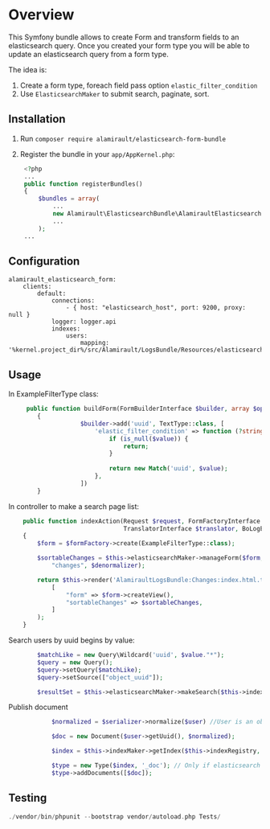 Overview
=============
This Symfony bundle allows to create Form and transform fields to an elasticsearch query. 
Once you created your form type you will be able to update an elasticsearch query from a form type.

The idea is:
1. Create a form type, foreach field pass option `elastic_filter_condition`
2. Use `ElasticsearchMaker` to submit search, paginate, sort.

Installation
------------
1. Run `composer require alamirault/elasticsearch-form-bundle`

2. Register the bundle in your `app/AppKernel.php`:

   ``` php
    <?php
    ...
    public function registerBundles()
    {
        $bundles = array(
            ...
            new Alamirault\ElasticsearchBundle\AlamiraultElasticsearchFormBundle(),
            ...
        );
    ...
   ```
   
## Configuration

```
alamirault_elasticsearch_form:
    clients:
        default:
            connections:
                - { host: "elasticsearch_host", port: 9200, proxy: null }
            logger: logger.api
            indexes:
                users:
                    mapping: '%kernel.project_dir%/src/Alamirault/LogsBundle/Resources/elasticsearch/mapping/change.yml'
```
  
Usage
-----

In ExampleFilterType class:
``` php
     public function buildForm(FormBuilderInterface $builder, array $options)
        {
                    $builder->add('uuid', TextType::class, [
                        'elastic_filter_condition' => function (?string $value) {
                            if (is_null($value)) {
                                return;
                            }
        
                            return new Match('uuid', $value);
                        },
                    ])
        }
```

In controller to make a search page list: 
``` php
    public function indexAction(Request $request, FormFactoryInterface $formFactory, EntityManagerInterface $entityManager,
                                TranslatorInterface $translator, BoLogEntryDenormalizer $denormalizer)
    {
        $form = $formFactory->create(ExampleFilterType::class);

        $sortableChanges = $this->elasticsearchMaker->manageForm($form, $request, $this->indexRegistry,
            "changes", $denormalizer);

        return $this->render('AlamiraultLogsBundle:Changes:index.html.twig',
            [
                "form" => $form->createView(),
                "sortableChanges" => $sortableChanges,
            ]
        );
    }
```

Search users by uuid begins by value:
```php
        $matchLike = new Query\Wildcard('uuid', $value."*");
        $query = new Query();
        $query->setQuery($matchLike);
        $query->setSource(["object_uuid"]);

        $resultSet = $this->elasticsearchMaker->makeSearch($this->indexRegistry, "users", $query);
```

Publish document
```php
            $normalized = $serializer->normalize($user) //User is an object;

            $doc = new Document($user->getUuid(), $normalized);

            $index = $this->indexMaker->getIndex($this->indexRegistry, "users", IndexMaker::WRITE);

            $type = new Type($index, '_doc'); // Only if elasticsearch <7.2.0
            $type->addDocuments([$doc]);
```

## Testing 

```php
./vendor/bin/phpunit --bootstrap vendor/autoload.php Tests/
```